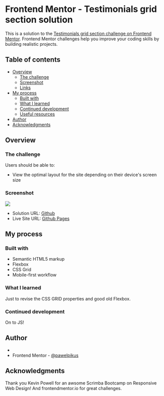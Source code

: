 # Frontend Mentor - Testimonials grid section solution

This is a solution to the [Testimonials grid section challenge on Frontend Mentor](https://www.frontendmentor.io/challenges/testimonials-grid-section-Nnw6J7Un7). Frontend Mentor challenges help you improve your coding skills by building realistic projects. 

## Table of contents

- [Overview](#overview)
  - [The challenge](#the-challenge)
  - [Screenshot](#screenshot)
  - [Links](#links)
- [My process](#my-process)
  - [Built with](#built-with)
  - [What I learned](#what-i-learned)
  - [Continued development](#continued-development)
  - [Useful resources](#useful-resources)
- [Author](#author)
- [Acknowledgments](#acknowledgments)

## Overview

### The challenge

Users should be able to:

- View the optimal layout for the site depending on their device's screen size

### Screenshot

![](../images/screenshot.png)

- Solution URL: [Github](https://github.com/pawelpikus/testimonials-grid-section)
- Live Site URL: [Github Pages](https://pawelpikus.github.io/testimonials-grid-section/)

## My process

### Built with

- Semantic HTML5 markup
- Flexbox
- CSS Grid
- Mobile-first workflow

### What I learned

Just to revise the CSS GRID properties and good old Flexbox.

### Continued development

On to JS!

## Author

- 
- Frontend Mentor - [@pawelpikus](https://www.frontendmentor.io/profile/pawelpikus)

## Acknowledgments

Thank you Kevin Powell for an awsome Scrimba Bootcamp on Responsive Web Design! And frontendmentor.io for great challenges.

